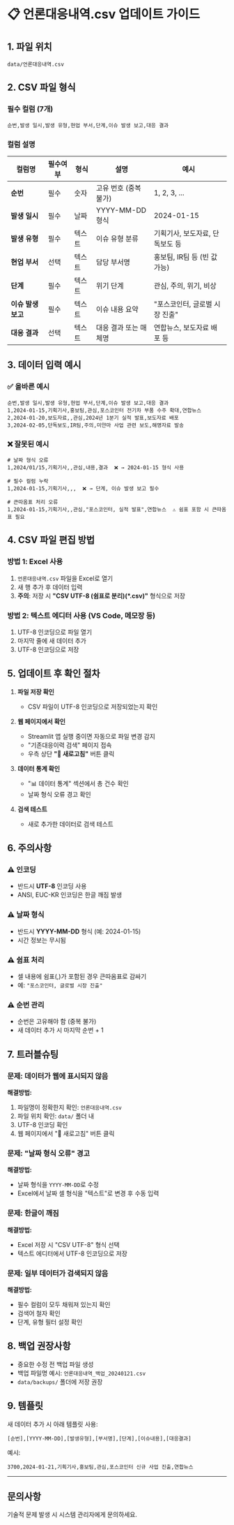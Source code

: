 # 📋 언론대응내역.csv 업데이트 가이드

## 1. 파일 위치
```
data/언론대응내역.csv
```

## 2. CSV 파일 형식

### 필수 컬럼 (7개)
```csv
순번,발생 일시,발생 유형,현업 부서,단계,이슈 발생 보고,대응 결과
```

### 컬럼 설명

| 컬럼명 | 필수여부 | 형식 | 설명 | 예시 |
|--------|----------|------|------|------|
| **순번** | 필수 | 숫자 | 고유 번호 (중복 불가) | 1, 2, 3, ... |
| **발생 일시** | 필수 | 날짜 | YYYY-MM-DD 형식 | 2024-01-15 |
| **발생 유형** | 필수 | 텍스트 | 이슈 유형 분류 | 기획기사, 보도자료, 단독보도 등 |
| **현업 부서** | 선택 | 텍스트 | 담당 부서명 | 홍보팀, IR팀 등 (빈 값 가능) |
| **단계** | 필수 | 텍스트 | 위기 단계 | 관심, 주의, 위기, 비상 |
| **이슈 발생 보고** | 필수 | 텍스트 | 이슈 내용 요약 | "포스코인터, 글로벌 시장 진출" |
| **대응 결과** | 선택 | 텍스트 | 대응 결과 또는 매체명 | 연합뉴스, 보도자료 배포 등 |

## 3. 데이터 입력 예시

### ✅ 올바른 예시
```csv
순번,발생 일시,발생 유형,현업 부서,단계,이슈 발생 보고,대응 결과
1,2024-01-15,기획기사,홍보팀,관심,포스코인터 전기차 부품 수주 확대,연합뉴스
2,2024-01-20,보도자료,,관심,2024년 1분기 실적 발표,보도자료 배포
3,2024-02-05,단독보도,IR팀,주의,미얀마 사업 관련 보도,해명자료 발송
```

### ❌ 잘못된 예시
```csv
# 날짜 형식 오류
1,2024/01/15,기획기사,,관심,내용,결과  ❌ → 2024-01-15 형식 사용

# 필수 컬럼 누락
1,2024-01-15,기획기사,,,  ❌ → 단계, 이슈 발생 보고 필수

# 큰따옴표 처리 오류
1,2024-01-15,기획기사,,관심,"포스코인터, 실적 발표",연합뉴스  ⚠️ 쉼표 포함 시 큰따옴표 필요
```

## 4. CSV 파일 편집 방법

### 방법 1: Excel 사용
1. `언론대응내역.csv` 파일을 Excel로 열기
2. 새 행 추가 후 데이터 입력
3. **주의**: 저장 시 **"CSV UTF-8 (쉼표로 분리)(*.csv)"** 형식으로 저장

### 방법 2: 텍스트 에디터 사용 (VS Code, 메모장 등)
1. UTF-8 인코딩으로 파일 열기
2. 마지막 줄에 새 데이터 추가
3. UTF-8 인코딩으로 저장

## 5. 업데이트 후 확인 절차

1. **파일 저장 확인**
   - CSV 파일이 UTF-8 인코딩으로 저장되었는지 확인

2. **웹 페이지에서 확인**
   - Streamlit 앱 실행 중이면 자동으로 파일 변경 감지
   - "기존대응이력 검색" 페이지 접속
   - 우측 상단 **"🔄 새로고침"** 버튼 클릭

3. **데이터 통계 확인**
   - "📊 데이터 통계" 섹션에서 총 건수 확인
   - 날짜 형식 오류 경고 확인

4. **검색 테스트**
   - 새로 추가한 데이터로 검색 테스트

## 6. 주의사항

### ⚠️ 인코딩
- 반드시 **UTF-8** 인코딩 사용
- ANSI, EUC-KR 인코딩은 한글 깨짐 발생

### ⚠️ 날짜 형식
- 반드시 **YYYY-MM-DD** 형식 (예: 2024-01-15)
- 시간 정보는 무시됨

### ⚠️ 쉼표 처리
- 셀 내용에 쉼표(,)가 포함된 경우 큰따옴표로 감싸기
- 예: `"포스코인터, 글로벌 시장 진출"`

### ⚠️ 순번 관리
- 순번은 고유해야 함 (중복 불가)
- 새 데이터 추가 시 마지막 순번 + 1

## 7. 트러블슈팅

### 문제: 데이터가 웹에 표시되지 않음
**해결방법:**
1. 파일명이 정확한지 확인: `언론대응내역.csv`
2. 파일 위치 확인: `data/` 폴더 내
3. UTF-8 인코딩 확인
4. 웹 페이지에서 "🔄 새로고침" 버튼 클릭

### 문제: "날짜 형식 오류" 경고
**해결방법:**
- 날짜 형식을 `YYYY-MM-DD`로 수정
- Excel에서 날짜 셀 형식을 "텍스트"로 변경 후 수동 입력

### 문제: 한글이 깨짐
**해결방법:**
- Excel 저장 시 "CSV UTF-8" 형식 선택
- 텍스트 에디터에서 UTF-8 인코딩으로 저장

### 문제: 일부 데이터가 검색되지 않음
**해결방법:**
- 필수 컬럼이 모두 채워져 있는지 확인
- 검색어 철자 확인
- 단계, 유형 필터 설정 확인

## 8. 백업 권장사항

- 중요한 수정 전 백업 파일 생성
- 백업 파일명 예시: `언론대응내역_백업_20240121.csv`
- `data/backups/` 폴더에 저장 권장

## 9. 템플릿

새 데이터 추가 시 아래 템플릿 사용:

```csv
[순번],[YYYY-MM-DD],[발생유형],[부서명],[단계],[이슈내용],[대응결과]
```

예시:
```csv
3700,2024-01-21,기획기사,홍보팀,관심,포스코인터 신규 사업 진출,연합뉴스
```

---

## 문의사항
기술적 문제 발생 시 시스템 관리자에게 문의하세요.
